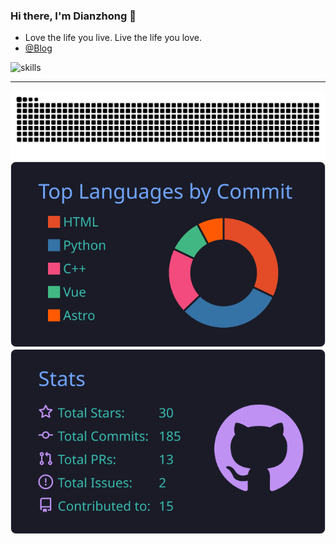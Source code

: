 ### Hi there, I'm Dianzhong 👋

- Love the life you live. Live the life you love.
- [@Blog](https://hzau.top)

![skills](https://skillicons.dev/icons?perline=14&i=bash,c,cpp,cloudflare,cmake,django,docker,flask,git,github,githubactions,go,java,js,linux,md,mysql,nginx,opencv,ps,powershell,py,pytorch,r,redis,ros,stackoverflow,selenium,ubuntu,unreal,vim,visualstudio,vscode)

---

[![](https://raw.githubusercontent.com/lidianzhong/lidianzhong/main/out/github-snake-dark.svg)](https://github.com/lidiainzhong)
[![](https://raw.githubusercontent.com/lidianzhong/lidianzhong/main/profile-summary-card-output/tokyonight/2-most-commit-language.svg)](https://github.com/lidianzhong) [![](https://raw.githubusercontent.com/lidianzhong/lidianzhong/main/profile-summary-card-output/tokyonight/3-stats.svg)](https://github.com/lidianzhong)



